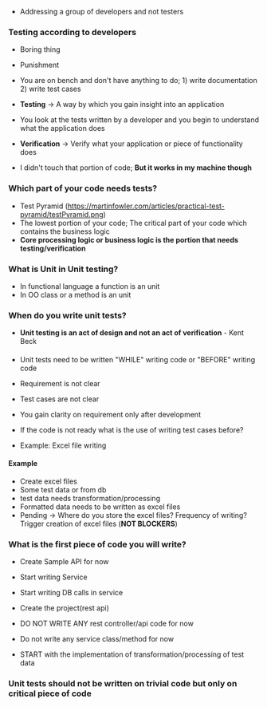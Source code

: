 * Addressing a group of developers and not testers

### Testing according to developers

* Boring thing
* Punishment
* You are on bench and don't have anything to do; 1) write documentation 2) write test cases

* **Testing** -> A way by which you gain insight into an application
* You look at the tests written by a developer and you begin to understand what the application does

* **Verification** -> Verify what your application or piece of functionality does
* I didn't touch that portion of code; **But it works in my machine though**


### Which part of your code needs tests?

* Test Pyramid (https://martinfowler.com/articles/practical-test-pyramid/testPyramid.png)
* The lowest portion of your code; The critical part of your code which contains the business logic
* **Core processing logic or business logic is the portion that needs testing/verification**


### What is Unit in Unit testing?

* In functional language a function is an unit
* In OO class or a method is an unit

### When do you write unit tests?

* **Unit testing is an act of design and not an act of verification** - Kent Beck

####
* Unit tests need to be written "WHILE" writing code or "BEFORE" writing code

* Requirement is not clear
* Test cases are not clear
* You gain clarity on requirement only after development
* If the code is not ready what is the use of writing test cases before?
* Example: Excel file writing

#### Example

* Create excel files
* Some test data or from db
* test data needs transformation/processing 
* Formatted data needs to be written as excel files
* Pending -> Where do you store the excel files? Frequency of writing? Trigger creation of excel files (**NOT BLOCKERS**)

### What is the first piece of code you will write?

* Create Sample API for now
* Start writing Service
* Start writing DB calls in service

* Create the project(rest api)
* DO NOT WRITE ANY rest controller/api code for now
* Do not write any service class/method for now
* START with the implementation of transformation/processing of test data

### Unit tests should not be written on trivial code but only on critical piece of code
















